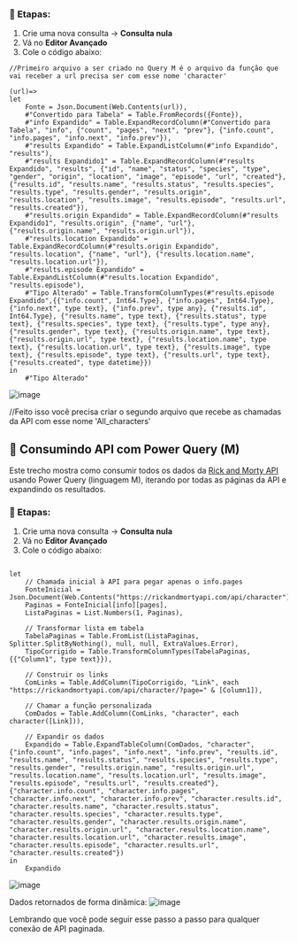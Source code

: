
### 📌 Etapas:
1. Crie uma nova consulta → **Consulta nula**
2. Vá no **Editor Avançado**
3. Cole o código abaixo:
   
```
//Primeiro arquivo a ser criado no Query M é o arquivo da função que vai receber a url precisa ser com esse nome 'character' 

(url)=>
let
    Fonte = Json.Document(Web.Contents(url)),
    #"Convertido para Tabela" = Table.FromRecords({Fonte}),
    #"info Expandido" = Table.ExpandRecordColumn(#"Convertido para Tabela", "info", {"count", "pages", "next", "prev"}, {"info.count", "info.pages", "info.next", "info.prev"}),
    #"results Expandido" = Table.ExpandListColumn(#"info Expandido", "results"),
    #"results Expandido1" = Table.ExpandRecordColumn(#"results Expandido", "results", {"id", "name", "status", "species", "type", "gender", "origin", "location", "image", "episode", "url", "created"}, {"results.id", "results.name", "results.status", "results.species", "results.type", "results.gender", "results.origin", "results.location", "results.image", "results.episode", "results.url", "results.created"}),
    #"results.origin Expandido" = Table.ExpandRecordColumn(#"results Expandido1", "results.origin", {"name", "url"}, {"results.origin.name", "results.origin.url"}),
    #"results.location Expandido" = Table.ExpandRecordColumn(#"results.origin Expandido", "results.location", {"name", "url"}, {"results.location.name", "results.location.url"}),
    #"results.episode Expandido" = Table.ExpandListColumn(#"results.location Expandido", "results.episode"),
    #"Tipo Alterado" = Table.TransformColumnTypes(#"results.episode Expandido",{{"info.count", Int64.Type}, {"info.pages", Int64.Type}, {"info.next", type text}, {"info.prev", type any}, {"results.id", Int64.Type}, {"results.name", type text}, {"results.status", type text}, {"results.species", type text}, {"results.type", type any}, {"results.gender", type text}, {"results.origin.name", type text}, {"results.origin.url", type text}, {"results.location.name", type text}, {"results.location.url", type text}, {"results.image", type text}, {"results.episode", type text}, {"results.url", type text}, {"results.created", type datetime}})
in
    #"Tipo Alterado"
```

![image](https://github.com/user-attachments/assets/763bb602-ca2f-4305-ac4a-cd239fa5e924)


//Feito isso você precisa criar o segundo arquivo que recebe as chamadas da API com esse nome 'All_characters'

## 🔄 Consumindo API com Power Query (M)

Este trecho mostra como consumir todos os dados da [Rick and Morty API](https://rickandmortyapi.com/) usando Power Query (linguagem M), iterando por todas as páginas da API e expandindo os resultados.

### 📌 Etapas:
1. Crie uma nova consulta → **Consulta nula**
2. Vá no **Editor Avançado**
3. Cole o código abaixo:

```

let
    // Chamada inicial à API para pegar apenas o info.pages
    FonteInicial = Json.Document(Web.Contents("https://rickandmortyapi.com/api/character")),
    Paginas = FonteInicial[info][pages],
    ListaPaginas = List.Numbers(1, Paginas),
    
    // Transformar lista em tabela
    TabelaPaginas = Table.FromList(ListaPaginas, Splitter.SplitByNothing(), null, null, ExtraValues.Error),
    TipoCorrigido = Table.TransformColumnTypes(TabelaPaginas,{{"Column1", type text}}),
    
    // Construir os links
    ComLinks = Table.AddColumn(TipoCorrigido, "Link", each "https://rickandmortyapi.com/api/character/?page=" & [Column1]),
    
    // Chamar a função personalizada
    ComDados = Table.AddColumn(ComLinks, "character", each character([Link])),
    
    // Expandir os dados
    Expandido = Table.ExpandTableColumn(ComDados, "character", {"info.count", "info.pages", "info.next", "info.prev", "results.id", "results.name", "results.status", "results.species", "results.type", "results.gender", "results.origin.name", "results.origin.url", "results.location.name", "results.location.url", "results.image", "results.episode", "results.url", "results.created"}, {"character.info.count", "character.info.pages", "character.info.next", "character.info.prev", "character.results.id", "character.results.name", "character.results.status", "character.results.species", "character.results.type", "character.results.gender", "character.results.origin.name", "character.results.origin.url", "character.results.location.name", "character.results.location.url", "character.results.image", "character.results.episode", "character.results.url", "character.results.created"})
in
    Expandido
```
    
![image](https://github.com/user-attachments/assets/e5cede0e-095f-4d89-b9fd-de21cc983bd8)

Dados retornados de forma dinâmica:
![image](https://github.com/user-attachments/assets/88338c2d-482b-4921-94a8-3ead55211ee3)

Lembrando que você pode seguir esse passo a passo para qualquer conexão de API paginada.
